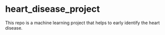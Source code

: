 # heart_disease_project
This repo is a machine learning project that helps to early identify the heart disease. 
